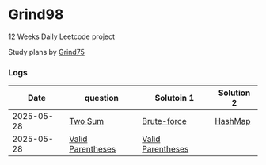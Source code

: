 # Grind98
12 Weeks Daily Leetcode project

Study plans by [Grind75](https://www.techinterviewhandbook.org/grind75/)

### Logs
|Date|question|Solutoin 1|Solution 2|
|-----|-----|-----|-----|
|2025-05-28|[Two Sum](https://leetcode.com/problems/two-sum/)|[Brute-force](./Solution/Week1/Two_sum(brute_force).swift)|[HashMap](./Solution/Week1/Two_Sum(HashMap).swift)|
|2025-05-28|[Valid Parentheses](https://leetcode.com/problems/valid-parentheses/)|[Valid Parentheses](./Solution/Easy/Valid%20Parentheses.swift)||